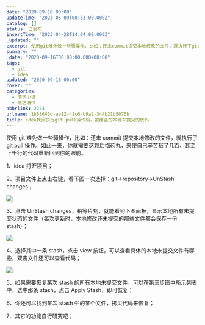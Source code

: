 ```yaml
---
date: "2020-09-16 00:00"
updateTime: "2023-05-09T00:33:00.000Z"
catalog: []
status: 已发布
insertTime: "2023-04-28T14:04:00.000Z"
_updated: ""
excerpt: 使用git难免做一些骚操作，比如：还未commit提交本地修改的文件，就执行了git pull操作。如此一来，你就需要这颗后悔药丸，来使自己辛苦敲了几百、甚至上千行的代码重新回到你的眼前。
summary: ""
_date: "2020-09-16T00:00:00.000+08:00"
tags:
  - git
  - idea
updated: "2020-09-16 00:00"
cover: ""
categories:
  - 清学小记
  - 燕坊清作
abbrlink: 2274
urlname: 1b58643d-aa12-41c6-b9a2-344b21b5076b
title: idea找回执行git pull操作后，被覆盖的本地未提交的代码
---
```


使用 git 难免做一些骚操作，比如：还未 commit 提交本地修改的文件，就执行了 git pull 操作。如此一来，你就需要这颗后悔药丸，来使自己辛苦敲了几百、甚至上千行的代码重新回到你的眼前。

1、idea 打开项目；

2、项目文件上点击右键，看下图一次选择：git→repository→UnStash changes；

![](https://image.bmqy.net/upload/Fto5o-5ea0sNMlW_75VgGJCv2AcJ.png)

3、点击 UnStash changes，稍等片刻，就能看到下图面板，显示本地所有未提交状态的文件（每次更新时，本地修改还未提交的那些文件都会保存一份 stash）；

![](https://image.bmqy.net/upload/Fto5o-5ea0sNMlW_75VgGJCv2AcJ.png)

4、选择其中一条 stash，点击 view 按钮，可以查看具体的本地未提交文件有哪些，双击文件还可以查看代码；

![](https://image.bmqy.net/upload/Fto5o-5ea0sNMlW_75VgGJCv2AcJ.png)

5、如果需要恢复某次 stash 的所有本地未提交文件，可以在第三步图中所示列表中，选中那条 stash，点击 Apply Stash，即可恢复；

6、你还可以找到某次 stash 中的某个文件，拷贝代码来恢复；

7、其它的功能自行研究吧；
